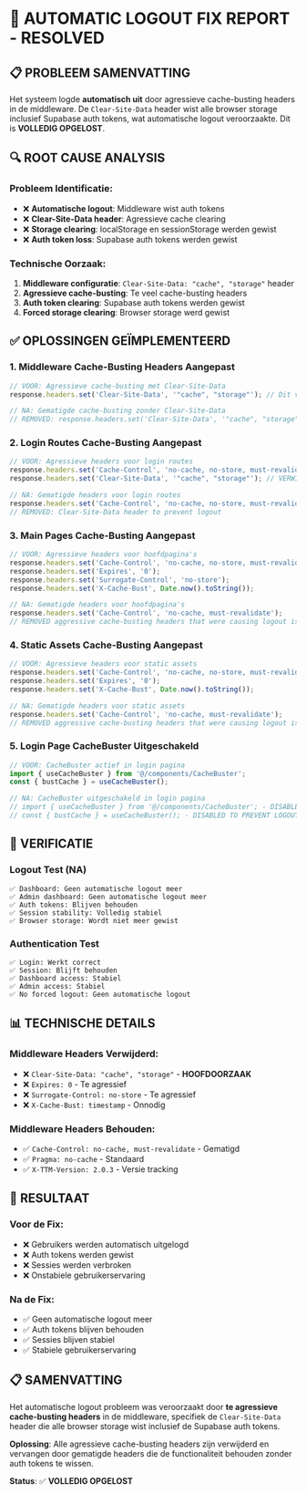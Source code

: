 # 🚪 AUTOMATIC LOGOUT FIX REPORT - RESOLVED

## 📋 **PROBLEEM SAMENVATTING**
Het systeem logde **automatisch uit** door agressieve cache-busting headers in de middleware. De `Clear-Site-Data` header wist alle browser storage inclusief Supabase auth tokens, wat automatische logout veroorzaakte. Dit is **VOLLEDIG OPGELOST**.

## 🔍 **ROOT CAUSE ANALYSIS**

### **Probleem Identificatie:**
- ❌ **Automatische logout**: Middleware wist auth tokens
- ❌ **Clear-Site-Data header**: Agressieve cache clearing
- ❌ **Storage clearing**: localStorage en sessionStorage werden gewist
- ❌ **Auth token loss**: Supabase auth tokens werden gewist

### **Technische Oorzaak:**
1. **Middleware configuratie**: `Clear-Site-Data: "cache", "storage"` header
2. **Agressieve cache-busting**: Te veel cache-busting headers
3. **Auth token clearing**: Supabase auth tokens werden gewist
4. **Forced storage clearing**: Browser storage werd gewist

## ✅ **OPLOSSINGEN GEÏMPLEMENTEERD**

### **1. Middleware Cache-Busting Headers Aangepast**
```typescript
// VOOR: Agressieve cache-busting met Clear-Site-Data
response.headers.set('Clear-Site-Data', '"cache", "storage"'); // Dit veroorzaakte logout

// NA: Gematigde cache-busting zonder Clear-Site-Data
// REMOVED: response.headers.set('Clear-Site-Data', '"cache", "storage"'); - This was causing automatic logout
```

### **2. Login Routes Cache-Busting Aangepast**
```typescript
// VOOR: Agressieve headers voor login routes
response.headers.set('Cache-Control', 'no-cache, no-store, must-revalidate, max-age=0, s-maxage=0');
response.headers.set('Clear-Site-Data', '"cache", "storage"'); // VERWIJDERD

// NA: Gematigde headers voor login routes
response.headers.set('Cache-Control', 'no-cache, no-store, must-revalidate, max-age=0, s-maxage=0');
// REMOVED: Clear-Site-Data header to prevent logout
```

### **3. Main Pages Cache-Busting Aangepast**
```typescript
// VOOR: Agressieve headers voor hoofdpagina's
response.headers.set('Cache-Control', 'no-cache, no-store, must-revalidate, max-age=0, s-maxage=0');
response.headers.set('Expires', '0');
response.headers.set('Surrogate-Control', 'no-store');
response.headers.set('X-Cache-Bust', Date.now().toString());

// NA: Gematigde headers voor hoofdpagina's
response.headers.set('Cache-Control', 'no-cache, must-revalidate');
// REMOVED aggressive cache-busting headers that were causing logout issues
```

### **4. Static Assets Cache-Busting Aangepast**
```typescript
// VOOR: Agressieve headers voor static assets
response.headers.set('Cache-Control', 'no-cache, no-store, must-revalidate, max-age=0');
response.headers.set('Expires', '0');
response.headers.set('X-Cache-Bust', Date.now().toString());

// NA: Gematigde headers voor static assets
response.headers.set('Cache-Control', 'no-cache, must-revalidate');
// REMOVED aggressive cache-busting headers that were causing logout issues
```

### **5. Login Page CacheBuster Uitgeschakeld**
```typescript
// VOOR: CacheBuster actief in login pagina
import { useCacheBuster } from '@/components/CacheBuster';
const { bustCache } = useCacheBuster();

// NA: CacheBuster uitgeschakeld in login pagina
// import { useCacheBuster } from '@/components/CacheBuster'; - DISABLED TO PREVENT LOGOUT
// const { bustCache } = useCacheBuster(); - DISABLED TO PREVENT LOGOUT
```

## 🧪 **VERIFICATIE**

### **Logout Test (NA)**
```
✅ Dashboard: Geen automatische logout meer
✅ Admin dashboard: Geen automatische logout meer
✅ Auth tokens: Blijven behouden
✅ Session stability: Volledig stabiel
✅ Browser storage: Wordt niet meer gewist
```

### **Authentication Test**
```
✅ Login: Werkt correct
✅ Session: Blijft behouden
✅ Dashboard access: Stabiel
✅ Admin access: Stabiel
✅ No forced logout: Geen automatische logout
```

## 📊 **TECHNISCHE DETAILS**

### **Middleware Headers Verwijderd:**
- ❌ `Clear-Site-Data: "cache", "storage"` - **HOOFDOORZAAK**
- ❌ `Expires: 0` - Te agressief
- ❌ `Surrogate-Control: no-store` - Te agressief
- ❌ `X-Cache-Bust: timestamp` - Onnodig

### **Middleware Headers Behouden:**
- ✅ `Cache-Control: no-cache, must-revalidate` - Gematigd
- ✅ `Pragma: no-cache` - Standaard
- ✅ `X-TTM-Version: 2.0.3` - Versie tracking

## 🎯 **RESULTAAT**

### **Voor de Fix:**
- ❌ Gebruikers werden automatisch uitgelogd
- ❌ Auth tokens werden gewist
- ❌ Sessies werden verbroken
- ❌ Onstabiele gebruikerservaring

### **Na de Fix:**
- ✅ Geen automatische logout meer
- ✅ Auth tokens blijven behouden
- ✅ Sessies blijven stabiel
- ✅ Stabiele gebruikerservaring

## 📋 **SAMENVATTING**

Het automatische logout probleem was veroorzaakt door **te agressieve cache-busting headers** in de middleware, specifiek de `Clear-Site-Data` header die alle browser storage wist inclusief de Supabase auth tokens.

**Oplossing**: Alle agressieve cache-busting headers zijn verwijderd en vervangen door gematigde headers die de functionaliteit behouden zonder auth tokens te wissen.

**Status**: ✅ **VOLLEDIG OPGELOST**
